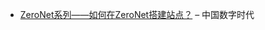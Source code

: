 
- [ZeroNet系列——如何在ZeroNet搭建站点？](https://chinadigitaltimes.net/chinese/2016/03/zeronet系列-如何在zeronet搭建站点？/) – 中国数字时代
